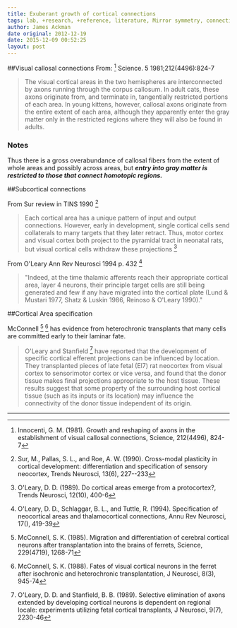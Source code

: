 ```yaml
---
title: Exuberant growth of cortical connections  
tags: lab, +research, +reference, literature, Mirror symmetry, connectivity, function, neocortex, wholeBrain, cerebral cortex, connectivity, development  
author: James Ackman  
date original: 2012-12-19  
date: 2015-12-09 00:52:25  
layout: post
---
```


##Visual callosal connections 
From: [^Innocenti:1981] Science. 5 1981;212(4496):824-7

> The visual cortical areas in the two hemispheres are interconnected by axons running through the corpus callosum. In adult cats, these axons originate from, and terminate in, tangentially restricted portions of each area. In young kittens, however, callosal axons originate from the entire extent of each area, although they apparently enter the gray matter only in the restricted regions where they will also be found in adults.

### Notes
Thus there is a gross overabundance of callosal fibers from the extent of whole areas and possibly across areas, but ***entry into gray matter is restricted to those that connect homotopic regions.***


##Subcortical connections 

From Sur review in TINS 1990 [^Sur:1990]

> Each cortical area has a unique pattern of input and output connections. However, early in development, single cortical cells send collaterals to many targets that they later retract. Thus, motor cortex and visual cortex both project to the pyramidal tract in neonatal rats, but visual cortical cells withdraw these projections [^OLeary:1989] 

From O'Leary Ann Rev Neurosci 1994 p. 432 [^OLeary:1994]

>"Indeed, at the time thalamic afferents reach their appropriate cortical area, layer 4 neurons, their principle target cells are still being generated and few if any have migrated into the cortical plate (Lund & Mustari 1977, Shatz & Luskin 1986, Reinoso & O'Leary 1990)."


##Cortical Area specification

McConnell [^McConnell:1985] [^McConnell:1988] has evidence from heterochronic transplants that many cells are committed early to their laminar fate.

> O'Leary and Stanfield [^OLeary:1989a] have reported that the development of specific cortical efferent projections can be influenced by location. They transplanted pieces of late fetal (El7) rat neocortex from visual cortex to sensorimotor cortex or vice versa, and found that the donor tissue makes final projections appropriate to the host tissue. These results suggest that some property of the surrounding host cortical tissue (such as its inputs or its location) may influence the connectivity of the donor tissue independent of its origin.


---
[^OLeary:1994]: O'Leary, D. D., Schlaggar, B. L., and Tuttle, R. (1994).  Specification of neocortical areas and thalamocortical connections, Annu Rev Neurosci, 17(), 419-39

[^McConnell:1985]: McConnell, S. K. (1985).  Migration and differentiation of cerebral cortical neurons after transplantation into the brains of ferrets, Science, 229(4719), 1268-71

[^McConnell:1988]: McConnell, S. K. (1988).  Fates of visual cortical neurons in the ferret after isochronic and heterochronic transplantation, J Neurosci, 8(3), 945-74

[^Sur:1990]: Sur, M., Pallas, S. L., and Roe, A. W. (1990).  Cross-modal plasticity in cortical development: differentiation and specification of sensory neocortex, Trends Neurosci, 13(6), 227--233

[^Innocenti:1981]: Innocenti, G. M. (1981).  Growth and reshaping of axons in the establishment of visual callosal connections, Science, 212(4496), 824-7

[^OLeary:1989]: O'Leary, D. D. (1989).  Do cortical areas emerge from a protocortex?, Trends Neurosci, 12(10), 400-6

[^OLeary:1989a]: O'Leary, D. D. and Stanfield, B. B. (1989).  Selective elimination of axons extended by developing cortical neurons is dependent on regional locale: experiments utilizing fetal cortical transplants, J Neurosci, 9(7), 2230-46
